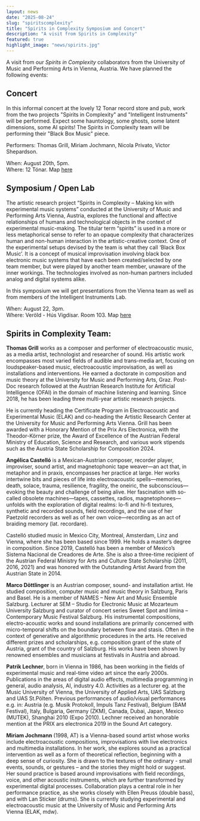 ```yaml
---
layout: news
date: "2025-08-24"
slug: "spiritscomplexity"
title: "Spirits in Complexity Symposium and Concert"
description: "A visit from Spirits in Complexity"
featured: true
highlight_image: "news/spirits.jpg"
---
```



A visit from our *Spirits in Complexity* collaborators from the University of Music and Performing Arts in Vienna, Austria. We have planned the following events:


## Concert

In this informal concert at the lovely 12 Tonar record store and pub, work from the two projects "Spirits in Complexity" and "Intelligent Instruments" will be performed. Expect some hauntology, some ghosts, some latent dimensions, some AI spirits! The Spirits in Complexity team will be performing their "Black Box Music" piece.

Performers: Thomas Grill, Miriam Jochmann, Nicola Privato, Victor Shepardson. 

When: August 20th, 5pm. <br>
Where: 12 Tónar. Map [here](https://maps.app.goo.gl/FrRvwRTLTtnD8ig19) <br>



## Symposium / Open Lab

The artistic research project “Spirits in Complexity – Making kin with experimental music systems” conducted at the University of Music and Performing Arts Vienna, Austria, explores the functional and affective relationships of humans and technological objects in the context of experimental music-making. The titular term “spirits” is used in a more or less metaphorical sense to refer to an opaque complexity that characterizes human and non-human interaction in the artistic-creative context. One of the experimental setups devised by the team is what they call ‘Black Box Music’. It is a concept of musical improvisation involving black box electronic music systems that have each been created/selected by one team member, but were played by another team member, unaware of the inner workings. The technologies involved as non-human partners included analog and digital systems alike.  

In this symposium we will get presentations from the Vienna team as well as from members of the Intelligent Instruments Lab.

When: August 22, 3pm. <br>
Where: Veröld - Hús Vigdísar. Room 103. Map [here](https://maps.app.goo.gl/YPQ82HxCT5UPurn68) <br>



<script>
    import CaptionedImage from "../../components/Images/CaptionedImage.svelte"
</script>
 
## Spirits in Complexity Team:

**Thomas Grill** works as a composer and performer of electroacoustic music, as a media artist, technologist and researcher of sound. His artistic work encompasses most varied fields of audible and trans-media art, focusing on loudspeaker-based music, electroacoustic improvisation, as well as installations and interventions. He earned a doctorate in composition and music theory at the University for Music and Performing Arts, Graz. Post-Doc research followed at the Austrian Research Institute for Artificial Intelligence (OFAI) in the domain of machine listening and learning. Since 2018, he has been leading three multi-year artistic research projects.

He is currently heading the Certificate Program in Electroacoustic and Experimental Music (ELAK) and co-heading the Artistic Research Center at the University for Music and Performing Arts Vienna.
Grill has been awarded with a Honorary Mention of the Prix Ars Electronica, with the Theodor-Körner prize, the Award of Excellence of the Austrian Federal Ministry of Education, Science and Research, and various work stipends such as the Austria State Scholarship for Composition 2024.

**Angélica Castelló** is a Mexican-Austrian composer, recorder player, improviser, sound artist, and magnetophonic tape weaver—an act that, in metaphor and in praxis, encompasses her practice at large. Her works intertwine bits and pieces of life into electroacoustic spells—memories, death, solace, trauma, resilience, fragility, the oneiric, the subconscious—evoking the beauty and challenge of being alive. Her fascination with so-called obsolete machines—tapes, cassettes, radios, magnetophones—unfolds with the exploration of digital realms: lo-fi and hi-fi textures, synthetic and recorded sounds, field recordings, and the use of her Paetzold recorders as well as of her own voice—recording as an act of braiding memory (lat. recordare).

Castelló studied music in Mexico City, Montreal, Amsterdam, Linz and Vienna, where she has been based since 1999. He holds a master’s degree in composition. Since 2019, Castelló has been a member of Mexico’s Sistema Nacional de Creadores de Arte. She is also a three-time recipient of the Austrian Federal Ministry for Arts and Culture State Scholarship (2011, 2016, 2021) and was honored with the Outstanding Artist Award from the Austrian State in 2014.

**Marco Döttlinger** is an Austrian composer, sound- and installation artist. He studied composition, computer music and music theory in Salzburg, Paris and Basel. He is a member of NAMES – New Art and Music Ensemble Salzburg. Lecturer at SEM – Studio for Electronic Music at Mozarteum University Salzburg and curator of concert series Sweet Spot and limina – Contemporary Music Festival Salzburg.
His instrumental compositions, electro-acoustic works and sound installations are primarily concerned with micro-temporal shifts on the boundary between flow and stasis. Often in the context of generative and algorithmic procedures in the arts.
He received different prizes and scholarships, e.g. composition grant of the state of Austria, grant of the country of Salzburg. His works have been shown by renowned ensembles and musicians at festivals in Austria and abroad.

**Patrik Lechner**, born in Vienna in 1986, has been working in the fields of experimental music and real-time video art since the early 2000s. Publications in the areas of digital audio effects, multimedia programming in general, audio analysis, AI, industry 4.0. Activities as a lecturer eg. at the Music University of Vienna, the University of Applied Arts, UAS Salzburg and UAS St.Pölten.
Previous performances of audio/visual performances e.g. in: Austria (e.g. Musik Protokoll, Impuls Tanz Festival), Belgium (BAM Festival), Italy, Bulgaria, Germany (ZKM), Canada, Dubai, Japan, Mexico (MUTEK), Shanghai 2010 (Expo 2010). Lechner received an honorable mention at the PRIX ars electronica 2019 in the Sound Art category.

**Miriam Jochmann** (1998, AT) is a Vienna-based sound artist whose works include electroacoustic compositions, improvisations with live electronics and multimedia installations. In her work, she explores sound as a practical intervention as well as a form of theoretical reflection, beginning with a deep sense of curiosity. She is drawn to the textures of the ordinary - small events, sounds, or gestures – and the stories they might hold or suggest. Her sound practice is based around improvisations with field recordings, voice, and other acoustic instruments, which are further transformed by experimental digital processes. Collaboration plays a central role in her performance practice, as she works closely with Ellen Preuss (double bass), and with Lan Sticker (drums). She is currently studying experimental and electroacoustic music at the University of Music and Performing Arts Vienna (ELAK, mdw).

<br>
<br>
<CaptionedImage
    src="news/spirits.jpg"
    alt="Spirits in complexity"
    caption=""
/>

<br>
<br>


